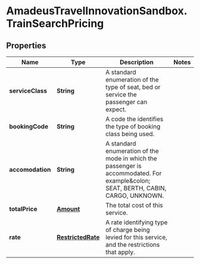 # AmadeusTravelInnovationSandbox.TrainSearchPricing

## Properties
Name | Type | Description | Notes
------------ | ------------- | ------------- | -------------
**serviceClass** | **String** | A standard enumeration of the type of seat, bed or service the passenger can expect. | 
**bookingCode** | **String** | A code the identifies the type of booking class being used. | 
**accomodation** | **String** | A standard enumeration of the mode in which the passenger is accommodated. For example&amp;colon; SEAT, BERTH, CABIN, CARGO, UNKNOWN. | 
**totalPrice** | [**Amount**](Amount.md) | The total cost of this service. | 
**rate** | [**RestrictedRate**](RestrictedRate.md) | A rate identifying type of charge being levied for this service, and the restrictions that apply. | 


